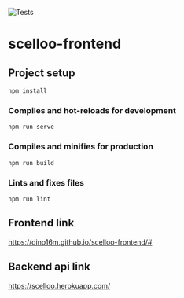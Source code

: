 ![Tests](https://github.com/dino16m/scelloo-frontend/actions/workflows/main.yml/badge.svg)
# scelloo-frontend

## Project setup
```
npm install
```

### Compiles and hot-reloads for development
```
npm run serve
```

### Compiles and minifies for production
```
npm run build
```

### Lints and fixes files
```
npm run lint
```

## Frontend link

https://dino16m.github.io/scelloo-frontend/#

## Backend api link

https://scelloo.herokuapp.com/

